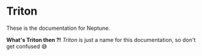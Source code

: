 # Triton
These is the documentation for Neptune.


**What's Triton then ?!**
*Triton* is just a name for this documentation, so don't get confused 😅





